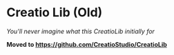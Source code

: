 # Creatio Lib (Old)
*You'll never imagine what this CreatioLib initially for*

**Moved to https://github.com/CreatioStudio/CreatioLib**
